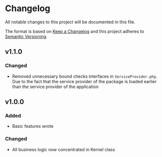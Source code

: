 # Changelog

All notable changes to this project will be documented in this file.

The format is based on [Keep a Changelog][keepachangelog] and this project adheres to [Semantic Versioning][semver].

## v1.1.0

### Changed

- Removed unnecessary bound checks interfaces in `ServiceProvider.php`. Due to the fact that the service provider of the package is loaded earlier than the service provider of the application

## v1.0.0

### Added

- Basic features wrote

### Changed

- All business logic now concentrated in Kernel class

[keepachangelog]:https://keepachangelog.com/en/1.0.0/
[semver]:https://semver.org/spec/v2.0.0.html
